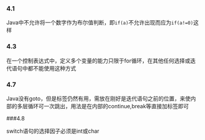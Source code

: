 ### 4.1

Java中不允许将一个数字作为布尔值判断，即`if(a)`不允许出现而应为`if(a!=0)`这样

### 4.3

在一个控制表达式中，定义多个变量的能力只限于for循环，在其他任何选择或迭代语句中都不能使用这种方式

### 4.7

Java没有goto，但是标签仍然有用，需放在刚好是迭代语句之前的位置，来使内部的多层循环可一次跳出，用法是在内部的continue,break等直接加标签即可

###4.8

switch语句的选择因子必须是int或char